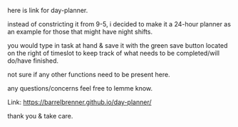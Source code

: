 here is link for day-planner.

instead of constricting it from 9-5, i decided to make it a 24-hour planner as an example for those that might have night shifts.

you would type in task at hand & save it with the green save button located on the right of timeslot to keep track of what needs to be completed/will do/have finished.

not sure if any other functions need to be present here.

any questions/concerns feel free to lemme know.

Link: https://barrelbrenner.github.io/day-planner/

thank you & take care.